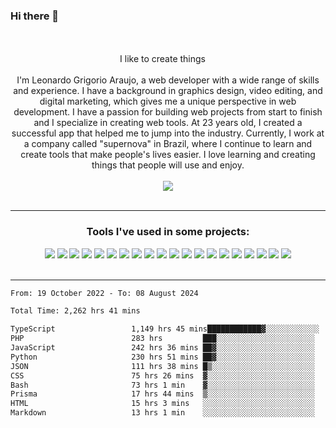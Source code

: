 ### Hi there 👋

<!--
**leonardogrig/leonardogrig** is a ✨ _special_ ✨ repository because its `README.md` (this file) appears on your GitHub profile.

Here are some ideas to get you started:

- 🔭 I’m currently working on ...
- 🌱 I’m currently learning ...
- 👯 I’m looking to collaborate on ...
- 🤔 I’m looking for help with ...
- 💬 Ask me about ...
- 📫 How to reach me: ...
- 😄 Pronouns: ...
- ⚡ Fun fact: ...
-->




<br/>
<br/>

<div align="center">I like to create things <img src="https://cdn-icons-png.flaticon.com/512/4803/4803405.png" width="13"/><br/><br/>I'm Leonardo Grigorio Araujo, a web developer with a wide range of skills and experience. I have a background in graphics design, video editing, and digital marketing, which gives me a unique perspective in web development. I have a passion for building web projects from start to finish and I specialize in creating web tools. At 23 years old, I created a successful app that helped me to jump into the industry. Currently, I work at a company called "supernova" in Brazil, where I continue to learn and create tools that make people's lives easier. I love learning and creating things that people will use and enjoy.</div>
<br/>
<div align="center">
    <a href="https://www.linkedin.com/in/leonardogrig/">
        <img src="https://img.shields.io/badge/LinkedIn-000?style=for-the-badge&logo=linkedin&logoColor=white"/>
    </a>
</div>

<br/>
<hr/>

<div align="center">
    <h3 align="center">Tools I've used in some projects:</h3>
    <div display="flex">
        <img src="https://img.shields.io/badge/Git-F05032?style=for-the-badge&logo=Git&logoColor=white"/>
        <img src="https://img.shields.io/badge/npm-CB3837?style=for-the-badge&logo=npm&logoColor=white"/>
        <img src="https://img.shields.io/badge/JavaScript-F7DF1E?style=for-the-badge&logo=JavaScript&logoColor=black"/>
        <img src="https://img.shields.io/badge/Wordpress-21759B?style=for-the-badge&logo=WordPress&logoColor=white"/>
        <img src="https://img.shields.io/badge/Next.js-000000?style=for-the-badge&logo=Next.js&logoColor=white"/>
        <img src="https://img.shields.io/badge/Docker-2496ED?style=for-the-badge&logo=Docker&logoColor=white"/>
        <img src="https://img.shields.io/badge/BTC-F7931A?style=for-the-badge&logo=Bitcoin&logoColor=white"/>
        <img src="https://img.shields.io/badge/AWS-232F3E?style=for-the-badge&logo=Amazon%20AWS&logoColor=white"/>
        <img src="https://img.shields.io/badge/Adobe%20xd-FF61F6?style=for-the-badge&logo=Adobe%20XD&logoColor=white"/>
        <img src="https://img.shields.io/badge/Premiere-9999FF?style=for-the-badge&logo=Adobe%20Premiere%20Pro&logoColor=white"/>
        <img src="https://img.shields.io/badge/Photoshop-31A8FF?style=for-the-badge&logo=Adobe%20Photoshop&logoColor=white"/>
        <img src="https://img.shields.io/badge/Illustrator-FF9A00?style=for-the-badge&logo=Adobe%20Illustrator&logoColor=white"/>
        <img src="https://img.shields.io/badge/After%20effects-9999FF?style=for-the-badge&logo=Adobe%20After%20Effects&logoColor=white"/>
        <img src="https://img.shields.io/badge/node.js-6DA55F?style=for-the-badge&logo=node.js&logoColor=white"/>
        <img src="https://img.shields.io/badge/React-20232A?style=for-the-badge&logo=react&logoColor=61DAFB"/>
        <img src="https://img.shields.io/badge/C++-00599C?style=for-the-badge&logo=C&logoColor=white"/>
        <img src="https://img.shields.io/badge/Amazon_AWS-232F3E?style=for-the-badge&logo=amazon-aws&logoColor=white"/>
        <img src="https://img.shields.io/badge/MySQL-00000F?style=for-the-badge&logo=mysql&logoColor=white"/>
        <img src="https://img.shields.io/badge/MongoDB-4EA94B?style=for-the-badge&logo=mongodb&logoColor=white"/>
        <img src="https://img.shields.io/badge/PHP-%23C21325?style=for-the-badge&logo=php&logoColor=white"/>
    </div>
</div>

<br/>
<hr/>

<p align="center">
 

<!--START_SECTION:waka-->

```txt
From: 19 October 2022 - To: 08 August 2024

Total Time: 2,262 hrs 41 mins

TypeScript                 1,149 hrs 45 mins████████████▓░░░░░░░░░░░░   50.58 %
PHP                        283 hrs         ███░░░░░░░░░░░░░░░░░░░░░░   12.45 %
JavaScript                 242 hrs 36 mins ██▓░░░░░░░░░░░░░░░░░░░░░░   10.67 %
Python                     230 hrs 51 mins ██▓░░░░░░░░░░░░░░░░░░░░░░   10.16 %
JSON                       111 hrs 38 mins █▒░░░░░░░░░░░░░░░░░░░░░░░   04.91 %
CSS                        75 hrs 26 mins  ▓░░░░░░░░░░░░░░░░░░░░░░░░   03.32 %
Bash                       73 hrs 1 min    ▓░░░░░░░░░░░░░░░░░░░░░░░░   03.21 %
Prisma                     17 hrs 44 mins  ▒░░░░░░░░░░░░░░░░░░░░░░░░   00.78 %
HTML                       15 hrs 3 mins   ░░░░░░░░░░░░░░░░░░░░░░░░░   00.66 %
Markdown                   13 hrs 1 min    ░░░░░░░░░░░░░░░░░░░░░░░░░   00.57 %
```

<!--END_SECTION:waka-->

</p>

